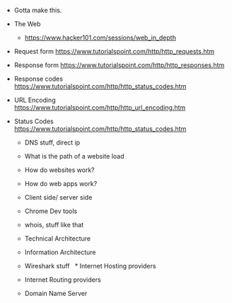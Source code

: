 * Gotta make this.


* The Web  
   * https://www.hacker101.com/sessions/web_in_depth 

* Request form https://www.tutorialspoint.com/http/http_requests.htm
* Response form https://www.tutorialspoint.com/http/http_responses.htm
* Response codes https://www.tutorialspoint.com/http/http_status_codes.htm
* URL Encoding https://www.tutorialspoint.com/http/http_url_encoding.htm
* Status Codes https://www.tutorialspoint.com/http/http_status_codes.htm
   
   * DNS stuff, direct ip 
   
   * What is the path of a website load 
   
   * How do websites work? 
   * How do web apps work? 
   * Client side/ server side
   * Chrome Dev tools
   
   * whois, stuff like that
   * Technical Architecture
   * Information Architecture
   * Wireshark stuff
   * Internet Hosting providers   
   * Internet Routing providers
   * Domain Name Server
